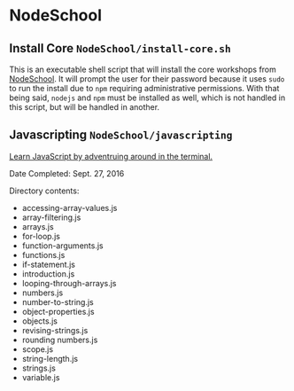 # NodeSchool
## Install Core `NodeSchool/install-core.sh`
This is an executable shell script that will install the core workshops from [NodeSchool](http://nodeschool.io). It will prompt the user for their password because it uses `sudo` to run the install due to `npm` requiring administrative permissions. With that being said, `nodejs` and `npm` must be installed as well, which is not handled in this script, but will be handled in another.
## Javascripting `NodeSchool/javascripting`
[Learn JavaScript by adventruing around in the terminal.](https://github.com/sethvincent/javascripting)

Date Completed: Sept. 27, 2016

Directory contents:
* accessing-array-values.js
* array-filtering.js
* arrays.js
* for-loop.js
* function-arguments.js
* functions.js
* if-statement.js
* introduction.js
* looping-through-arrays.js
* numbers.js
* number-to-string.js
* object-properties.js
* objects.js
* revising-strings.js
* rounding numbers.js
* scope.js
* string-length.js
* strings.js
* variable.js

